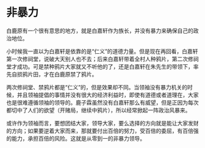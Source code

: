 # 非暴力

白鹿原有一个很有意思的地方，就是白嘉轩作为族长，并没有暴力来确保自己的政治地位。

小时候我一直以为白嘉轩是依靠的是“仁义”的道德力量。但是现在再回看，白嘉轩第一次修祠堂，说破大天别人也不去；后来白嘉轩带着全村人种鸦片，第二次修祠堂才成功。可是禁种鸦片大家就又不听他的了，还是白嘉轩在朱先生的带领下，率先自损鸦片田，才在白鹿原禁了鸦片。

两次修祠堂、禁鸦片都是“仁义”的，但是效果却不同。当领袖没有暴力机关的时候，并且领袖提倡的事情并没有很大的经济利益时，即使有道德或者道理在，大家也是很难遵循领袖的领导的。鹿子霖虽然没有白嘉轩那么有威望，但是正因为每次都切中了人们的欲望（开赌局，继续中鸦片），所以经常掀起一阵政治风暴来。

或许作为领袖而言，要想团结大家，领导大家，要么选择的方向就是能让大家发财的方向；如果要逆着大家而来，那就要付出百倍的努力，受百倍的委屈，有百倍强的能力，承担百倍的风险。这就是从零到一的非暴力领导。
